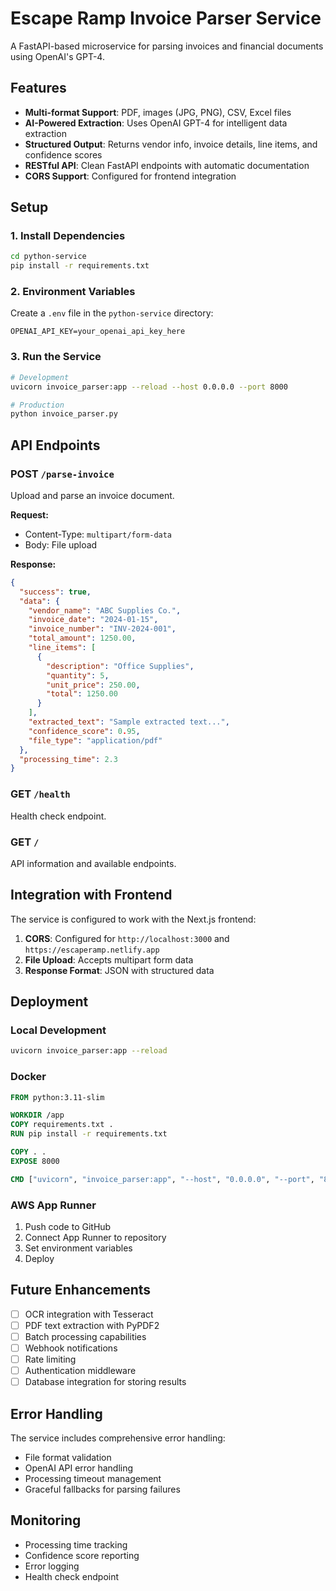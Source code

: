 # Escape Ramp Invoice Parser Service

A FastAPI-based microservice for parsing invoices and financial documents using OpenAI's GPT-4.

## Features

- **Multi-format Support**: PDF, images (JPG, PNG), CSV, Excel files
- **AI-Powered Extraction**: Uses OpenAI GPT-4 for intelligent data extraction
- **Structured Output**: Returns vendor info, invoice details, line items, and confidence scores
- **RESTful API**: Clean FastAPI endpoints with automatic documentation
- **CORS Support**: Configured for frontend integration

## Setup

### 1. Install Dependencies

```bash
cd python-service
pip install -r requirements.txt
```

### 2. Environment Variables

Create a `.env` file in the `python-service` directory:

```env
OPENAI_API_KEY=your_openai_api_key_here
```

### 3. Run the Service

```bash
# Development
uvicorn invoice_parser:app --reload --host 0.0.0.0 --port 8000

# Production
python invoice_parser.py
```

## API Endpoints

### POST `/parse-invoice`
Upload and parse an invoice document.

**Request:**
- Content-Type: `multipart/form-data`
- Body: File upload

**Response:**
```json
{
  "success": true,
  "data": {
    "vendor_name": "ABC Supplies Co.",
    "invoice_date": "2024-01-15",
    "invoice_number": "INV-2024-001",
    "total_amount": 1250.00,
    "line_items": [
      {
        "description": "Office Supplies",
        "quantity": 5,
        "unit_price": 250.00,
        "total": 1250.00
      }
    ],
    "extracted_text": "Sample extracted text...",
    "confidence_score": 0.95,
    "file_type": "application/pdf"
  },
  "processing_time": 2.3
}
```

### GET `/health`
Health check endpoint.

### GET `/`
API information and available endpoints.

## Integration with Frontend

The service is configured to work with the Next.js frontend:

1. **CORS**: Configured for `http://localhost:3000` and `https://escaperamp.netlify.app`
2. **File Upload**: Accepts multipart form data
3. **Response Format**: JSON with structured data

## Deployment

### Local Development
```bash
uvicorn invoice_parser:app --reload
```

### Docker
```dockerfile
FROM python:3.11-slim

WORKDIR /app
COPY requirements.txt .
RUN pip install -r requirements.txt

COPY . .
EXPOSE 8000

CMD ["uvicorn", "invoice_parser:app", "--host", "0.0.0.0", "--port", "8000"]
```

### AWS App Runner
1. Push code to GitHub
2. Connect App Runner to repository
3. Set environment variables
4. Deploy

## Future Enhancements

- [ ] OCR integration with Tesseract
- [ ] PDF text extraction with PyPDF2
- [ ] Batch processing capabilities
- [ ] Webhook notifications
- [ ] Rate limiting
- [ ] Authentication middleware
- [ ] Database integration for storing results

## Error Handling

The service includes comprehensive error handling:

- File format validation
- OpenAI API error handling
- Processing timeout management
- Graceful fallbacks for parsing failures

## Monitoring

- Processing time tracking
- Confidence score reporting
- Error logging
- Health check endpoint 